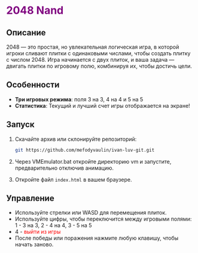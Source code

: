 
# <span style="color: purple;">2048 Nand</span>

## Описание

2048 — это простая, но увлекательная логическая игра, в которой игроки сливают плитки с одинаковыми числами, чтобы создать плитку с числом 2048. Игра начинается с двух плиток, и ваша задача — двигать плитки по игровому полю, комбинируя их, чтобы достичь цели.

## Особенности

- **Три игровых режима**: поля 3 на 3, 4 на 4 и 5 на 5
- **Статистика**: Текущий и лучший счет игры отображается на экране!
  
## Запуск

1. Скачайте архив или склонируйте репозиторий:

   ```bash
   git https://github.com/mefodyvaulin/ivan-luv-git.git
   ```

2. Через VMEmulator.bat откройте директорию vm и запустите, предварительно отключив анимацию.

3. Откройте файл `index.html` в вашем браузере.
## Управление

- Используйте стрелки или WASD для перемещения плиток.
- Используйте цифры, чтобы переключится между игровыми полями: 1 - 3 на 3, 2 - 4 на 4, 3 - 5 на 5
- 4 - <span style="color: red;">выйти из игры</span>
- После победы или поражения нажмите любую клавишу, чтобы начать заново.

